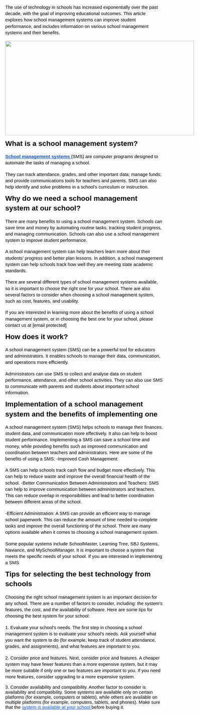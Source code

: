 <p dir="ltr" style="line-height:1.38;margin-top:12pt;margin-bottom:8pt;"><span style="font-size:11pt;font-family:Arial;color:#000000;background-color:transparent;font-weight:400;font-style:normal;font-variant:normal;text-decoration:none;vertical-align:baseline;white-space:pre;white-space:pre-wrap;">The use of technology in schools has increased exponentially over the past decade, with the goal of improving educational outcomes. This article explores how school management systems can improve student performance, and includes information on various school management systems and their benefits.</span></p>
<p dir="ltr" style="line-height:1.38;margin-top:12pt;margin-bottom:8pt;"><a href="https://solutiondots.com/totalschool/" style="text-decoration:none;"><span style="font-size:11pt;font-family:Arial;color:#1155cc;background-color:transparent;font-weight:400;font-style:normal;font-variant:normal;text-decoration:underline;-webkit-text-decoration-skip:none;text-decoration-skip-ink:none;vertical-align:baseline;white-space:pre;white-space:pre-wrap;"><span style="border:none;display:inline-block;overflow:hidden;width:602px;height:301px;"><img src="https://lh3.googleusercontent.com/SdlXJYWkVoUPGZbZQ2CzMdex5lYswbNU4hastpXUNaQSUszuvKZwHB6nDc5KOOXCHhnDdBmHAThrheH3PpPEGzWkGSaeOKCVl5RecPSzzHLOTkSqJXztMq9UO_WUz-x-nQhe85JwLi9L0jrtpqRHxjR_MytA3KcXEHw9ANzuiatfCw-QFmPoVhyr4g" width="602" height="301"></span></span></a></p>
<h2 dir="ltr" style="line-height:1.38;margin-top:8pt;margin-bottom:8pt;"><span style="font-size:17pt;font-family:Arial;color:#000000;background-color:transparent;font-weight:700;font-style:normal;font-variant:normal;text-decoration:none;vertical-align:baseline;white-space:pre;white-space:pre-wrap;">What is a school management system?</span></h2>
<p dir="ltr" style="line-height:1.38;margin-top:12pt;margin-bottom:8pt;"><a href="https://solutiondots.com/totalschool/" style="text-decoration:none;"><span style="font-size:11pt;font-family:Arial;color:#1155cc;background-color:transparent;font-weight:700;font-style:normal;font-variant:normal;text-decoration:underline;-webkit-text-decoration-skip:none;text-decoration-skip-ink:none;vertical-align:baseline;white-space:pre;white-space:pre-wrap;">School management systems&nbsp;</span></a><span style="font-size:11pt;font-family:Arial;color:#000000;background-color:transparent;font-weight:400;font-style:normal;font-variant:normal;text-decoration:none;vertical-align:baseline;white-space:pre;white-space:pre-wrap;">(SMS) are computer programs designed to automate the tasks of managing a school.&nbsp;</span></p>
<p dir="ltr" style="line-height:1.38;margin-top:12pt;margin-bottom:8pt;"><span style="font-size:11pt;font-family:Arial;color:#000000;background-color:transparent;font-weight:400;font-style:normal;font-variant:normal;text-decoration:none;vertical-align:baseline;white-space:pre;white-space:pre-wrap;">They can track attendance, grades, and other important data; manage funds; and provide communications tools for teachers and parents. SMS can also help identify and solve problems in a school&apos;s curriculum or instruction.</span></p>
<h2 dir="ltr" style="line-height:1.38;margin-top:8pt;margin-bottom:8pt;"><span style="font-size:17pt;font-family:Arial;color:#000000;background-color:transparent;font-weight:700;font-style:normal;font-variant:normal;text-decoration:none;vertical-align:baseline;white-space:pre;white-space:pre-wrap;">Why do we need a school management system at our school?</span></h2>
<p dir="ltr" style="line-height:1.38;margin-top:12pt;margin-bottom:8pt;"><span style="font-size:11pt;font-family:Arial;color:#000000;background-color:transparent;font-weight:400;font-style:normal;font-variant:normal;text-decoration:none;vertical-align:baseline;white-space:pre;white-space:pre-wrap;">There are many benefits to using a school management system. Schools can save time and money by automating routine tasks, tracking student progress, and managing communication. Schools can also use a school management system to improve student performance.&nbsp;</span></p>
<p dir="ltr" style="line-height:1.38;margin-top:12pt;margin-bottom:8pt;"><span style="font-size:11pt;font-family:Arial;color:#000000;background-color:transparent;font-weight:400;font-style:normal;font-variant:normal;text-decoration:none;vertical-align:baseline;white-space:pre;white-space:pre-wrap;">A school management system can help teachers learn more about their students&rsquo; progress and better plan lessons. In addition, a school management system can help schools track how well they are meeting state academic standards.&nbsp;</span></p>
<p dir="ltr" style="line-height:1.38;margin-top:12pt;margin-bottom:8pt;"><span style="font-size:11pt;font-family:Arial;color:#000000;background-color:transparent;font-weight:400;font-style:normal;font-variant:normal;text-decoration:none;vertical-align:baseline;white-space:pre;white-space:pre-wrap;">There are several different types of school management systems available, so it is important to choose the right one for your school. There are also several factors to consider when choosing a school management system, such as cost, features, and usability.&nbsp;</span></p>
<p dir="ltr" style="line-height:1.38;margin-top:12pt;margin-bottom:8pt;"><span style="font-size:11pt;font-family:Arial;color:#000000;background-color:transparent;font-weight:400;font-style:normal;font-variant:normal;text-decoration:none;vertical-align:baseline;white-space:pre;white-space:pre-wrap;">If you are interested in learning more about the benefits of using a school management system, or in choosing the best one for your school, please contact us at [email protected]</span></p>
<h2 dir="ltr" style="line-height:1.38;margin-top:8pt;margin-bottom:8pt;"><span style="font-size:17pt;font-family:Arial;color:#000000;background-color:transparent;font-weight:700;font-style:normal;font-variant:normal;text-decoration:none;vertical-align:baseline;white-space:pre;white-space:pre-wrap;">How does it work?</span></h2>
<p dir="ltr" style="line-height:1.38;margin-top:12pt;margin-bottom:8pt;"><span style="font-size:11pt;font-family:Arial;color:#000000;background-color:transparent;font-weight:400;font-style:normal;font-variant:normal;text-decoration:none;vertical-align:baseline;white-space:pre;white-space:pre-wrap;">A school management system (SMS) can be a powerful tool for educators and administrators. It enables schools to manage their data, communication, and operations more efficiently.&nbsp;</span></p>
<p dir="ltr" style="line-height:1.38;margin-top:12pt;margin-bottom:8pt;"><span style="font-size:11pt;font-family:Arial;color:#000000;background-color:transparent;font-weight:400;font-style:normal;font-variant:normal;text-decoration:none;vertical-align:baseline;white-space:pre;white-space:pre-wrap;">Administrators can use SMS to collect and analyse data on student performance, attendance, and other school activities. They can also use SMS to communicate with parents and students about important school information.</span></p>
<h2 dir="ltr" style="line-height:1.38;margin-top:8pt;margin-bottom:8pt;"><span style="font-size:17pt;font-family:Arial;color:#000000;background-color:transparent;font-weight:700;font-style:normal;font-variant:normal;text-decoration:none;vertical-align:baseline;white-space:pre;white-space:pre-wrap;">Implementation of a school management system and the benefits of implementing one</span></h2>
<p dir="ltr" style="line-height:1.38;margin-top:12pt;margin-bottom:8pt;"><span style="font-size:11pt;font-family:Arial;color:#000000;background-color:transparent;font-weight:400;font-style:normal;font-variant:normal;text-decoration:none;vertical-align:baseline;white-space:pre;white-space:pre-wrap;">A school management system (SMS) helps schools to manage their finances, student data, and communication more effectively. It also can help to boost student performance. Implementing a SMS can save a school time and money, while providing benefits such as improved communication and coordination between teachers and administrators. Here are some of the benefits of using a SMS: -Improved Cash Management:&nbsp;</span></p>
<p dir="ltr" style="line-height:1.38;margin-top:12pt;margin-bottom:8pt;"><span style="font-size:11pt;font-family:Arial;color:#000000;background-color:transparent;font-weight:400;font-style:normal;font-variant:normal;text-decoration:none;vertical-align:baseline;white-space:pre;white-space:pre-wrap;">A SMS can help schools track cash flow and budget more effectively. This can help to reduce waste and improve the overall financial health of the school. -Better Communication Between Administrators and Teachers: SMS can help to improve communication between administrators and teachers. This can reduce overlap in responsibilities and lead to better coordination between different areas of the school.&nbsp;</span></p>
<p dir="ltr" style="line-height:1.38;margin-top:12pt;margin-bottom:8pt;"><span style="font-size:11pt;font-family:Arial;color:#000000;background-color:transparent;font-weight:400;font-style:normal;font-variant:normal;text-decoration:none;vertical-align:baseline;white-space:pre;white-space:pre-wrap;">-Efficient Administration: A SMS can provide an efficient way to manage school paperwork. This can reduce the amount of time needed to complete tasks and improve the overall functioning of the school. There are many options available when it comes to choosing a school management system.&nbsp;</span></p>
<p dir="ltr" style="line-height:1.38;margin-top:12pt;margin-bottom:8pt;"><span style="font-size:11pt;font-family:Arial;color:#000000;background-color:transparent;font-weight:400;font-style:normal;font-variant:normal;text-decoration:none;vertical-align:baseline;white-space:pre;white-space:pre-wrap;">Some popular systems include SchoolMaster, Learning Tree, SBJ Systems, Naviance, and MySchoolManager. It is important to choose a system that meets the specific needs of your school. If you are interested in implementing a SMS</span></p>
<h2 dir="ltr" style="line-height:1.38;margin-top:8pt;margin-bottom:8pt;"><span style="font-size:17pt;font-family:Arial;color:#000000;background-color:transparent;font-weight:700;font-style:normal;font-variant:normal;text-decoration:none;vertical-align:baseline;white-space:pre;white-space:pre-wrap;">Tips for selecting the best technology from schools</span></h2>
<p dir="ltr" style="line-height:1.38;margin-top:12pt;margin-bottom:8pt;"><span style="font-size:11pt;font-family:Arial;color:#000000;background-color:transparent;font-weight:400;font-style:normal;font-variant:normal;text-decoration:none;vertical-align:baseline;white-space:pre;white-space:pre-wrap;">Choosing the right school management system is an important decision for any school. There are a number of factors to consider, including: the system&apos;s features, the cost, and the availability of software. Here are some tips for choosing the best system for your school:&nbsp;</span></p>
<p dir="ltr" style="line-height:1.38;margin-top:12pt;margin-bottom:8pt;"><span style="font-size:11pt;font-family:Arial;color:#000000;background-color:transparent;font-weight:400;font-style:normal;font-variant:normal;text-decoration:none;vertical-align:baseline;white-space:pre;white-space:pre-wrap;">1. Evaluate your school&apos;s needs. The first step in choosing a school management system is to evaluate your school&apos;s needs. Ask yourself what you want the system to do (for example, keep track of student attendance, grades, and assignments), and what features are important to you.&nbsp;</span></p>
<p dir="ltr" style="line-height:1.38;margin-top:12pt;margin-bottom:8pt;"><span style="font-size:11pt;font-family:Arial;color:#000000;background-color:transparent;font-weight:400;font-style:normal;font-variant:normal;text-decoration:none;vertical-align:baseline;white-space:pre;white-space:pre-wrap;">2. Consider price and features. Next, consider price and features. A cheaper system may have fewer features than a more expensive system, but it may be more suitable if only one or two features are important to you. If you need more features, consider upgrading to a more expensive system.&nbsp;</span></p>
<p><span style="font-size:11pt;font-family:Arial;color:#000000;background-color:transparent;font-weight:400;font-style:normal;font-variant:normal;text-decoration:none;vertical-align:baseline;white-space:pre;white-space:pre-wrap;">3. Consider availability and compatibility. Another factor to consider is availability and compatibility. Some systems are available only on certain platforms (for example, computers or tablets), while others are available on multiple platforms (for example, computers, tablets, and phones). Make sure that the&nbsp;</span><a href="https://solutiondots.com" style="text-decoration:none;"><span style="font-size:11pt;font-family:Arial;color:#1155cc;background-color:transparent;font-weight:400;font-style:normal;font-variant:normal;text-decoration:underline;-webkit-text-decoration-skip:none;text-decoration-skip-ink:none;vertical-align:baseline;white-space:pre;white-space:pre-wrap;">system is available at your school&nbsp;</span></a><span style="font-size:11pt;font-family:Arial;color:#000000;background-color:transparent;font-weight:400;font-style:normal;font-variant:normal;text-decoration:none;vertical-align:baseline;white-space:pre;white-space:pre-wrap;">before buying it.</span></p>
